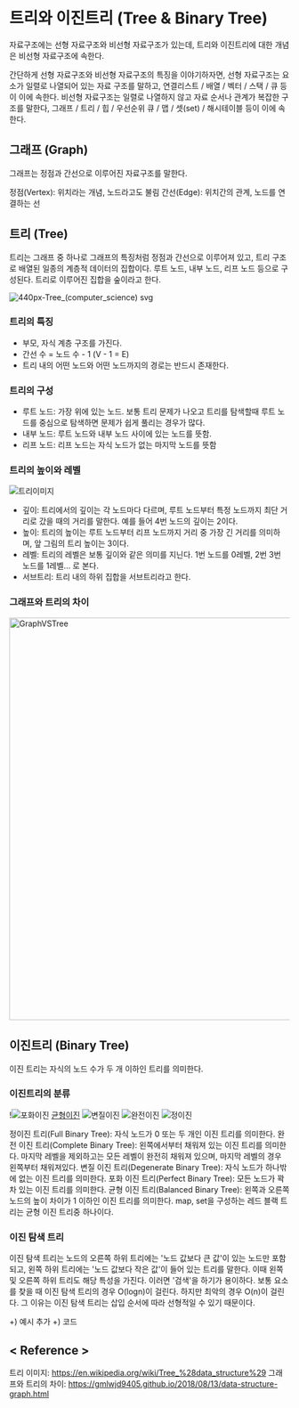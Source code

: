 # 트리와 이진트리 (Tree & Binary Tree)

자료구조에는 선형 자료구조와 비선형 자료구조가 있는데, 트리와 이진트리에 대한 개념은 비선형 자료구조에 속한다.

간단하게 선형 자료구조와 비선형 자료구조의 특징을 이야기하자면,
선형 자료구조는 요소가 일렬로 나열되어 있는 자료 구조를 말하고, 연결리스트 / 배열 / 벡터 / 스택 / 큐 등이 이에 속한다.
비선형 자료구조는 일렬로 나열하지 않고 자료 순서나 관계가 복잡한 구조를 말한다, 그래프 / 트리 / 힙 / 우선순위 큐 / 맵 / 셋(set) / 해시테이블 등이 이에 속한다.


## 그래프 (Graph)

그래프는 정점과 간선으로 이루어진 자료구조를 말한다.

정점(Vertex): 위치라는 개념, 노드라고도 불림
간선(Edge): 위치간의 관계, 노드를 연결하는 선


## 트리 (Tree)

트리는 그래프 중 하나로 그래프의 특징처럼 정점과 간선으로 이루어져 있고, 트리 구조로 배열된 일종의 계층적 데이터의 집합이다. 루트 노드, 내부 노드, 리프 노드 등으로 구성된다.
트리로 이루어진 집합을 숲이라고 한다.

![440px-Tree_(computer_science) svg](https://user-images.githubusercontent.com/66079439/182035544-b38c3bca-09ce-407e-879c-74effa651f7c.png)


### 트리의 특징
  - 부모, 자식 계층 구조를 가진다.
  - 간선 수 = 노드 수 - 1 (V - 1 = E)
  - 트리 내의 어떤 노드와 어떤 노드까지의 경로는 반드시 존재한다.

### 트리의 구성
  - 루트 노드: 가장 위에 있는 노드. 보통 트리 문제가 나오고 트리를 탐색할때 루트 노드를 중심으로 탐색하면 문제가 쉽게 풀리는 경우가 많다.
  - 내부 노드: 루트 노드와 내부 노드 사이에 있는 노드를 뜻함.
  - 리프 노드: 리프 노드는 자식 노드가 없는 마지막 노드를 뜻함

### 트리의 높이와 레벨

![트리이미지](https://user-images.githubusercontent.com/66079439/182036191-61d94cb0-d140-4039-abc5-b16eb928b6aa.jpeg)

  - 깊이: 트리에서의 깊이는 각 노드마다 다르며, 루트 노드부터 특정 노드까지 최단 거리로 갔을 때의 거리를 말한다. 예를 들어 4번 노드의 깊이는 2이다.
  - 높이: 트리의 높이는 루트 노드부터 리프 노드까지 거리 중 가장 긴 거리를 의미하며, 앞 그림의 트리 높이는 3이다.
  - 레벨: 트리의 레벨은 보통 깊이와 같은 의미를 지닌다. 1번 노드를 0레벨, 2번 3번 노드를 1레벨... 로 본다.
  - 서브트리: 트리 내의 하위 집합을 서브트리라고 한다.

### 그래프와 트리의 차이

<img width="723" alt="GraphVSTree" src="https://user-images.githubusercontent.com/66079439/182036382-f9d15f22-d2af-4495-947f-46ce4f94ca5f.png">


## 이진트리 (Binary Tree)

이진 트리는 자식의 노드 수가 두 개 이하인 트리를 의미한다.


### 이진트리의 분류
!![포화이진](https://user-images.githubusercontent.com/66079439/182036861-34752989-cf75-44d2-aabf-56633823d5c9.jpeg)
[균형이진](https://user-images.githubusercontent.com/66079439/182036852-a17d600e-0f58-4244-9cfc-f9a8e9ff01a2.jpeg)
![변질이진](https://user-images.githubusercontent.com/66079439/182036857-28535907-df9f-4848-8e20-9df76b0bb581.jpeg)
![완전이진](https://user-images.githubusercontent.com/66079439/182036858-149e781d-71ee-4910-bfd6-8b48cbc6ffcd.jpeg)
![정이진](https://user-images.githubusercontent.com/66079439/182036859-13fd8422-bf89-4b17-9bfb-ae65710c5c96.jpeg)

정이진 트리(Full Binary Tree): 자식 노드가 0 또는 두 개인 이진 트리를 의미한다.
완전 이진 트리(Complete Binary Tree): 왼쪽에서부터 채워져 있는 이진 트리를 의미한다. 마지막 레벨을 제외하고는 모든 레벨이 완전히 채워져 있으며, 마지막 레벨의 경우 왼쪽부터 채워져있다.
변질 이진 트리(Degenerate Binary Tree): 자식 노드가 하나밖에 없는 이진 트리를 의미한다.
포화 이진 트리(Perfect Binary Tree): 모든 노드가 꽉 차 있는 이진 트리를 의미한다.
균형 이진 트리(Balanced Binary Tree): 왼쪽과 오른쪽 노드의 높이 차이가 1 이하인 이진 트리를 의미한다. map, set을 구성하는 레드 블랙 트리는 균형 이진 트리중 하나이다.

### 이진 탐색 트리

이진 탐색 트리는 노드의 오른쪽 하위 트리에는 '노드 값보다 큰 값'이 있는 노드만 포함되고, 왼쪽 하위 트리에는 '노드 값보다 작은 값'이 들어 있는 트리를 말한다.
이때 왼쪽 및 오른쪽 하위 트리도 해당 특성을 가진다. 이러면 '검색'을 하기가 용이하다.
보통 요소를 찾을 때 이진 탐색 트리의 경우 O(logn)이 걸린다. 하지만 최악의 경우 O(n)이 걸린다.
그 이유는 이진 탐색 트리는 삽입 순서에 따라 선형적일 수 있기 때문이다.

+) 예시 추가
+) 코드 

## < Reference >

트리 이미지: https://en.wikipedia.org/wiki/Tree_%28data_structure%29
그래프와 트리의 차이: https://gmlwjd9405.github.io/2018/08/13/data-structure-graph.html

